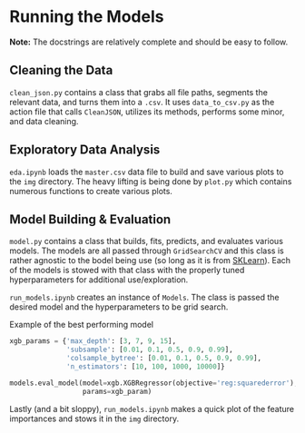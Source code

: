 # Running the Models

**Note:** The docstrings are relatively complete and should be easy to follow.

## Cleaning the Data

`clean_json.py` contains a class that grabs all file paths, segments the
relevant data, and turns them into a `.csv`. It uses `data_to_csv.py` as the
action file that calls `CleanJSON`, utilizes its methods, performs some minor,
and data cleaning.

## Exploratory Data Analysis

`eda.ipynb` loads the `master.csv` data file to build and save various plots to
the `img` directory. The heavy lifting is being done by `plot.py` which contains
numerous functions to create various plots.

## Model Building & Evaluation

`model.py` contains a class that builds, fits, predicts, and evaluates various
models. The models are all passed through `GridSearchCV` and this class is rather
agnostic to the bodel being use (so long as it is from
[SKLearn](https://scikit-learn.org/stable/index.html)). Each of the models is
stowed with that class with the properly tuned hyperparameters for additional
use/exploration.

`run_models.ipynb` creates an instance of `Models`. The class is passed the
desired model and the hyperparameters to be grid search.

Example of the best performing model

```python
xgb_params = {'max_depth': [3, 7, 9, 15],
              'subsample': [0.01, 0.1, 0.5, 0.9, 0.99],
              'colsample_bytree': [0.01, 0.1, 0.5, 0.9, 0.99],
              'n_estimators': [10, 100, 1000, 10000]}

models.eval_model(model=xgb.XGBRegressor(objective='reg:squarederror'),
                  params=xgb_param)
```

Lastly (and a bit sloppy), `run_models.ipynb` makes a quick plot of the feature
importances and stows it in the `img` directory.
